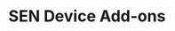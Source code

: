 ---
title: "SEN Device Add-ons"
linkTitle: "SEN Add-on Devices"
icon: ""
description: ""
aliases:
    - /quickstart/addons/
date: ""
lastmod: ""
draft: false
weight: 10
images: []
# headless: true
# layout: "single"
---